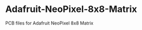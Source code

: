 Adafruit-NeoPixel-8x8-Matrix
============================

PCB files for Adafruit NeoPixel 8x8 Matrix
